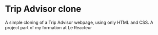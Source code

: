 # Trip Advisor clone

A simple cloning of a Trip Advisor webpage, using only HTML and CSS.
A project part of my formation at Le Reacteur
